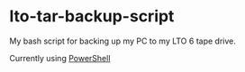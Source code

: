 # lto-tar-backup-script
My bash script for backing up my PC to my LTO 6 tape drive.

Currently using [PowerShell](/powershell)
